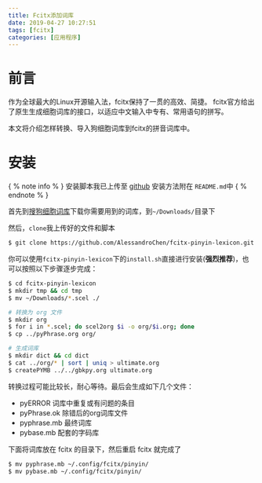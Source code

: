 ```yaml
---
title: Fcitx添加词库
date: 2019-04-27 10:27:51
tags: [fcitx]
categories: [应用程序]
---
```


# 前言
作为全球最大的Linux开源输入法，fcitx保持了一贯的高效、简捷。
fcitx官方给出了原生生成细胞词库的接口，以适应中文输入中专有、常用语句的拼写。

本文将介绍怎样转换、导入狗细胞词库到fcitx的拼音词库中。


<!-- more -->


# 安装
{ % note info % } 安装脚本我已上传至 [github](https://github.com/AlessandroChen/fcitx-pinyin-lexicon) 安装方法附在 `README.md`中 { % endnote % }

首先到[搜狗细胞词库](https://pinyin.sogou.com/dict/)下载你需要用到的词库，到`~/Downloads/`目录下

然后，`clone`我上传好的文件和脚本
```bash
$ git clone https://github.com/AlessandroChen/fcitx-pinyin-lexicon.git
```

你可以使用`fcitx-pinyin-lexicon`下的`install.sh`直接进行安装(**强烈推荐**)，也可以按照以下步骤逐步完成：

```bash
$ cd fcitx-pinyin-lexicon
$ mkdir tmp && cd tmp
$ mv ~/Downloads/*.scel ./

# 转换为 org 文件
$ mkdir org
$ for i in *.scel; do scel2org $i -o org/$i.org; done
$ cp ../pyPhrase.org org/

# 生成词库
$ mkdir dict && cd dict
$ cat ../org/* | sort | uniq > ultimate.org
$ createPYMB ../../gbkpy.org ultimate.org
```
转换过程可能比较长，耐心等待。最后会生成如下几个文件：

* pyERROR 词库中重复或有问题的条目
* pyPhrase.ok 除错后的org词库文件
* pyphrase.mb 最终词库
* pybase.mb 配套的字码库


下面将词库放在 fcitx 的目录下，然后重启 fcitx 就完成了
```bash
$ mv pyphrase.mb ~/.config/fcitx/pinyin/
$ mv pybase.mb ~/.config/fcitx/pinyin/
```

